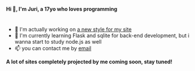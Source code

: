 **Hi 👋, I'm Juri, a 17yo who loves programming**
#
- 🔭 I'm actually working on [a new style for my site](https://juro0.github.io/)
- 🌱 I'm currently learning Flask and sqlite for back-end development, but i wanna start to study node.js as well
- 📫 you can contact me by [email](mailto:jurigemignani7@gmail.com)

**A lot of sites completely projected by me coming soon, stay tuned!**
